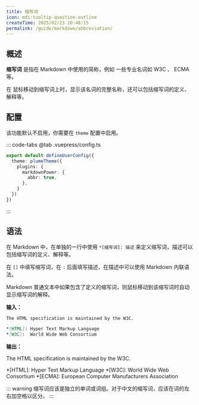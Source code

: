 ```yaml
---
title: 缩写词
icon: mdi:tooltip-question-outline
createTime: 2025/02/23 10:48:15
permalink: /guide/markdown/abbreviation/
---
```


## 概述

**缩写词** 是指在 Markdown 中使用的简称，例如 一些专业名词如 W3C 、 ECMA 等。

在 鼠标移动到缩写词上时，显示该名词的完整名称，还可以包括缩写词的定义、解释等。

## 配置

该功能默认不启用，你需要在 `theme` 配置中启用。

::: code-tabs
@tab .vuepress/config.ts

```ts
export default defineUserConfig({
  theme: plumeTheme({
    plugins: {
      markdownPower: {
        abbr: true,
      },
    }
  })
})
```

:::

## 语法

在 Markdown 中，在单独的一行中使用 `*[缩写词]: 描述` 来定义缩写词，描述可以包括缩写词的定义、解释等。

在 `[]` 中填写缩写词，在 `:` 后面填写描述，在描述中可以使用 Markdown 内联语法。

Markdown 普通文本中如果包含了定义的缩写词，则鼠标移动到该缩写词时自动显示缩写词的解释。

**输入：**

```md
The HTML specification is maintained by the W3C.

*[HTML]: Hyper Text Markup Language
*[W3C]:  World Wide Web Consortium
```

**输出：**

The HTML specification is maintained by the W3C.

*[HTML]: Hyper Text Markup Language
*[W3C]:  World Wide Web Consortium
*[ECMA]: European Computer Manufacturers Association

::: warning 缩写词应该是独立的单词或词组。对于中文的缩写词，应该在词的左右加空格以区分。
:::
